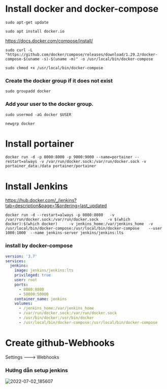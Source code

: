 # Install docker and docker-compose
```
sudo apt-get update
```
```
sudo apt install docker.io
```
https://docs.docker.com/compose/install/
```
sudo curl -L "https://github.com/docker/compose/releases/download/1.29.2/docker-compose-$(uname -s)-$(uname -m)" -o /usr/local/bin/docker-compose
```
```
sudo chmod +x /usr/local/bin/docker-compose
```

### Create the docker group if it does not exist
```
sudo groupadd docker
```
### Add your user to the docker group.
```
sudo usermod -aG docker $USER
```
```
newgrp docker
```

# Install portainer
```
docker run -d -p 8000:8000 -p 9000:9000 --name=portainer --restart=always -v /var/run/docker.sock:/var/run/docker.sock -v portainer_data:/data portainer/portainer
```
# Install Jenkins

https://hub.docker.com/_/jenkins?tab=description&page=1&ordering=last_updated
```
docker run -d --restart=always -p 8080:8080   -v /var/run/docker.sock:/var/run/docker.sock    -v $(which docker):$(which docker)     -v jenkins_home:/var/jenkins_home  -v  /usr/local/bin/docker-compose:/usr/local/bin/docker-compose    --user 1000:1000  --name jenkins-server jenkins/jenkins:lts
```
### install by docker-compose

```yaml
version: '3.7'
services:
  jenkins:
    image: jenkins/jenkins:lts
    privileged: true
    user: root
    ports:
      - 8080:8080
      - 50000:50000
    container_name: jenkins
    volumes:
      - /jenkins_home:/var/jenkins_home
      - /var/run/docker.sock:/var/run/docker.sock
      - /usr/bin/docker:/usr/bin/docker
      - /usr/local/bin/docker-compose:/usr/local/bin/docker-compose
```

# Create github-Webhooks

Settings ---> Webhooks

### Hướng dẫn setup jenkins
![2022-07-02_185607](https://user-images.githubusercontent.com/55792941/176999740-59ab49ac-e1c8-4090-8f46-fc8ab82b0148.jpg)

